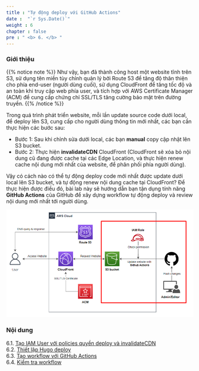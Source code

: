 ```yaml
---
title : "Tự động deploy với GitHub Actions"
date :  "`r Sys.Date()`" 
weight : 6 
chapter : false
pre : " <b> 6. </b> "
---
```


### Giới thiệu

{{% notice note %}}
Như vậy, bạn đã thành công host một website tĩnh trên S3, sử dụng tên miền tùy chỉnh quản lý bởi Route 53 để tăng độ thân thiện cho phía end-user (người dùng cuối), sử dụng CloudFront để tăng tốc độ và an toàn khi truy cập web phía user, và tích hợp với AWS Certificate Manager (ACM) để cung cấp chứng chỉ SSL/TLS tăng cường bảo mật trên đường truyền.
{{% /notice %}}

Trong quá trình phát triển website, mỗi lần update source code dưới local, để deploy lên S3, cung cấp cho người dùng thông tin mới nhất, các bạn cần thực hiện các bước sau:
- Bước 1: Sau khi chỉnh sửa dưới local, các bạn **manual** copy cập nhật lên S3 bucket.
- Bước 2: Thực hiện **invalidateCDN** CloudFront (CloudFront sẽ xóa bỏ nội dung cũ đang được cache tại các Edge Location, và thực hiện renew cache nội dung mới nhất của website, để phân phối phía người dùng).

Vậy có cách nào có thể tự động deploy code mới nhất được update dưới local lên S3 bucket, và tự động renew nội dung cache tại CloudFront?
Để thực hiện được điều đó, bài lab này sẽ hướng dẫn bạn tận dụng tính năng **GitHub Actions** của GitHub để xây dựng workflow tự động deploy và review nội dung mới nhất tới người dùng.

![architect](/images/6.auto-deploy/000-architecture.png)

### Nội dung
6.1. [Tạo IAM User với policies quyền deploy và invalidateCDN](6.1-create-iam-user-and-policy/) \
6.2. [Thiết lập Hugo deploy](6.2-config-hugo-deploy/) \
6.3. [Tạo workflow với GitHub Actions](6.3-create-workflow-with-github-action/) \
6.4. [Kiểm tra workflow](6.4-test-results/)